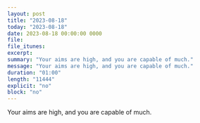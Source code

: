```yaml
---
layout: post
title: "2023-08-18"
today: "2023-08-18"
date: 2023-08-18 00:00:00 0000
file:
file_itunes:
excerpt:
summary: "Your aims are high, and you are capable of much."
message: "Your aims are high, and you are capable of much."
duration: "01:00"
length: "11444"
explicit: "no"
block: "no"
---
```

Your aims are high, and you are capable of much.

